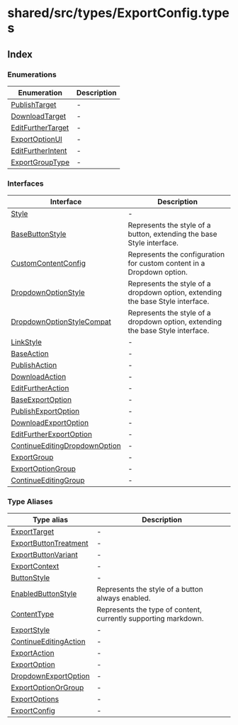 # shared/src/types/ExportConfig.types

## Index

### Enumerations

| Enumeration | Description |
| ------ | ------ |
| [PublishTarget](enumerations/PublishTarget.md) | - |
| [DownloadTarget](enumerations/DownloadTarget.md) | - |
| [EditFurtherTarget](enumerations/EditFurtherTarget.md) | - |
| [ExportOptionUI](enumerations/ExportOptionUI.md) | - |
| [EditFurtherIntent](enumerations/EditFurtherIntent.md) | - |
| [ExportGroupType](enumerations/ExportGroupType.md) | - |

### Interfaces

| Interface | Description |
| ------ | ------ |
| [Style](interfaces/Style.md) | - |
| [BaseButtonStyle](interfaces/BaseButtonStyle.md) | Represents the style of a button, extending the base Style interface. |
| [CustomContentConfig](interfaces/CustomContentConfig.md) | Represents the configuration for custom content in a Dropdown option. |
| [DropdownOptionStyle](interfaces/DropdownOptionStyle.md) | Represents the style of a dropdown option, extending the base Style interface. |
| [DropdownOptionStyleCompat](interfaces/DropdownOptionStyleCompat.md) | Represents the style of a dropdown option, extending the base Style interface. |
| [LinkStyle](interfaces/LinkStyle.md) | - |
| [BaseAction](interfaces/BaseAction.md) | - |
| [PublishAction](interfaces/PublishAction.md) | - |
| [DownloadAction](interfaces/DownloadAction.md) | - |
| [EditFurtherAction](interfaces/EditFurtherAction.md) | - |
| [BaseExportOption](interfaces/BaseExportOption.md) | - |
| [PublishExportOption](interfaces/PublishExportOption.md) | - |
| [DownloadExportOption](interfaces/DownloadExportOption.md) | - |
| [EditFurtherExportOption](interfaces/EditFurtherExportOption.md) | - |
| [ContinueEditingDropdownOption](interfaces/ContinueEditingDropdownOption.md) | - |
| [ExportGroup](interfaces/ExportGroup.md) | - |
| [ExportOptionGroup](interfaces/ExportOptionGroup.md) | - |
| [ContinueEditingGroup](interfaces/ContinueEditingGroup.md) | - |

### Type Aliases

| Type alias | Description |
| ------ | ------ |
| [ExportTarget](type-aliases/ExportTarget.md) | - |
| [ExportButtonTreatment](type-aliases/ExportButtonTreatment.md) | - |
| [ExportButtonVariant](type-aliases/ExportButtonVariant.md) | - |
| [ExportContext](type-aliases/ExportContext.md) | - |
| [ButtonStyle](type-aliases/ButtonStyle.md) | - |
| [EnabledButtonStyle](type-aliases/EnabledButtonStyle.md) | Represents the style of a button always enabled. |
| [ContentType](type-aliases/ContentType.md) | Represents the type of content, currently supporting markdown. |
| [ExportStyle](type-aliases/ExportStyle.md) | - |
| [ContinueEditingAction](type-aliases/ContinueEditingAction.md) | - |
| [ExportAction](type-aliases/ExportAction.md) | - |
| [ExportOption](type-aliases/ExportOption.md) | - |
| [DropdownExportOption](type-aliases/DropdownExportOption.md) | - |
| [ExportOptionOrGroup](type-aliases/ExportOptionOrGroup.md) | - |
| [ExportOptions](type-aliases/ExportOptions.md) | - |
| [ExportConfig](type-aliases/ExportConfig.md) | - |
